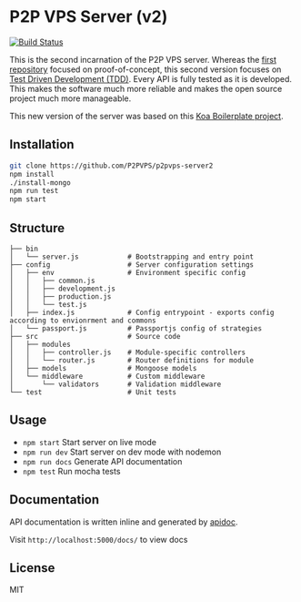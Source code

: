 # P2P VPS Server (v2)
[![Build Status](https://travis-ci.org/P2PVPS/p2pvps-server2.svg?branch=master)](https://travis-ci.org/P2PVPS/p2pvps-server2)

This is the second incarnation of the P2P VPS server. Whereas the
[first repository](https://github.com/P2PVPS/p2pvps-server) focused on proof-of-concept,
this second version focuses on
[Test Driven Development (TDD)](https://en.wikipedia.org/wiki/Test-driven_development).
Every API is fully
tested as it is developed. This makes the software much more reliable and makes
the open source project much more manageable.

This new version of the server was based on this
[Koa Boilerplate project](https://github.com/adrianObel/koa2-api-boilerplate).



## Installation
```bash
git clone https://github.com/P2PVPS/p2pvps-server2
npm install
./install-mongo
npm run test
npm start
```

## Structure
```
├── bin
│   └── server.js            # Bootstrapping and entry point
├── config                   # Server configuration settings
│   ├── env                  # Environment specific config
│   │   ├── common.js
│   │   ├── development.js
│   │   ├── production.js
│   │   └── test.js
│   ├── index.js             # Config entrypoint - exports config according to envionrment and commons
│   └── passport.js          # Passportjs config of strategies
├── src                      # Source code
│   ├── modules
│   │   ├── controller.js    # Module-specific controllers
│   │   └── router.js        # Router definitions for module
│   ├── models               # Mongoose models
│   └── middleware           # Custom middleware
│       └── validators       # Validation middleware
└── test                     # Unit tests
```

## Usage
* `npm start` Start server on live mode
* `npm run dev` Start server on dev mode with nodemon
* `npm run docs` Generate API documentation
* `npm test` Run mocha tests

## Documentation
API documentation is written inline and generated by [apidoc](http://apidocjs.com/).

Visit `http://localhost:5000/docs/` to view docs

## License
MIT
